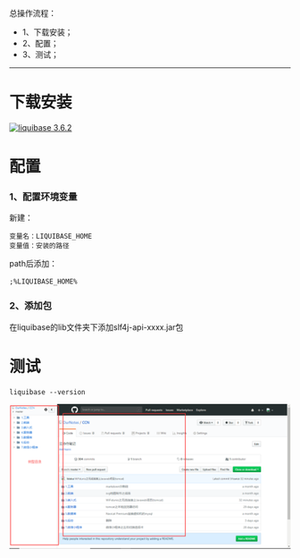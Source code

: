 总操作流程：
- 1、下载安装；
- 2、配置；
- 3、测试；

***

# 下载安装

[![](https://img.shields.io/badge/liquibase-3.6.2-green.svg "liquibase 3.6.2")](https://pan.baidu.com/s/178c2fxtA_UpY9akZpR5adw)
# 配置
### 1、配置环境变量
新建：
```
变量名：LIQUIBASE_HOME
变量值：安装的路径
```

path后添加：
```
;%LIQUIBASE_HOME%
```
### 2、添加包
在liquibase的lib文件夹下添加slf4j-api-xxxx.jar包

# 测试
```
liquibase --version
```
![](image/1-1.png)
